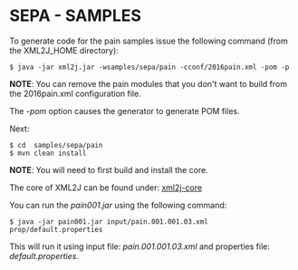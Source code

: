 # SEPA - SAMPLES

To generate code for the pain samples issue the following command (from the XML2J_HOME directory):

```
$ java -jar xml2j.jar -wsamples/sepa/pain -cconf/2016pain.xml -pom -p
```
**NOTE**: You can remove the pain modules that you don't want to build from the 2016pain.xml configuration file. 

The *-pom* option causes the generator to generate POM files.

Next:
``` 
$ cd  samples/sepa/pain
$ mvn clean install
```
**NOTE**: You will need to first build and install the core. 

The core of XML2J can be found under: 
[xml2j-core](https://github.com/lolkedijkstra/xml2j-core.git)

You can run the *pain001.jar* using the following command:
```
$ java -jar pain001.jar input/pain.001.001.03.xml prop/default.properties
```
This will run it using input file: *pain.001.001.03.xml* and properties file: *default.properties*.